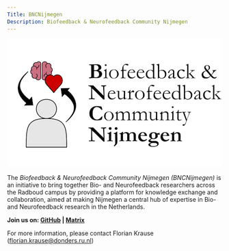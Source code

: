 ```yaml
---
Title: BNCNijmegen
Description: Biofeedback & Neurofeedback Community Nijmegen
---
```


<p align="center">
  <img src="bncnijmegen_logo.png" />
</p>

The _Biofeedback & Neurofeedback Community Nijmegen (BNCNijmegen)_ is an initiative to bring together Bio- and Neurofeedback researchers across the Radboud campus
by providing a platform for knowledge exchange and collaboration, aimed at making Nijmegen a central hub of expertise in Bio- and Neurofeedback research in the Netherlands.

**Join us on: [GitHub](https://github.com/orgs/bncnijmegen) | [Matrix](https://matrix.to/#/#bncnijmegen:matrix.org)**

For more information, please contact Florian Krause (florian.krause@donders.ru.nl)
